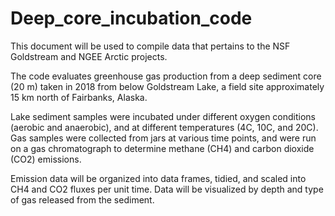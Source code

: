 # Deep_core_incubation_code
This document will be used to compile data that pertains to the NSF Goldstream and NGEE Arctic projects. 

The code evaluates greenhouse gas production from a deep sediment core (20 m) taken in 2018 from below Goldstream Lake, a field site approximately 15 km north of Fairbanks, Alaska.

Lake sediment samples were incubated under different oxygen conditions (aerobic and anaerobic), and at different temperatures (4C, 10C, and 20C). Gas samples were collected from jars at various time points, and were run on a gas chromatograph to determine methane (CH4) and carbon dioxide (CO2) emissions.

Emission data will be organized into data frames, tidied, and scaled into CH4 and CO2 fluxes per unit time. 
Data will be visualized by depth and type of gas released from the sediment.
